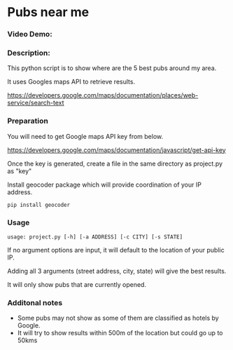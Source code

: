 # Pubs near me
### Video Demo:  <URL HERE>
### Description:
This python script is to show where are the 5 best pubs around my area.

It uses Googles maps API to retrieve results.

https://developers.google.com/maps/documentation/places/web-service/search-text

### Preparation
You will need to get Google maps API key from below.

https://developers.google.com/maps/documentation/javascript/get-api-key

Once the key is generated, create a file in the same directory as project.py as "key"

Install geocoder package which will provide coordination of your IP address.
```
pip install geocoder
```

### Usage
```
usage: project.py [-h] [-a ADDRESS] [-c CITY] [-s STATE]
```
If no argument options are input, it will default to the location of your public IP.

Adding all 3 arguments (street address, city, state) will give the best results.

It will only show pubs that are currently opened.

### Additonal notes
- Some pubs may not show as some of them are classified as hotels by Google.
- It will try to show results within 500m of the location but could go up to 50kms